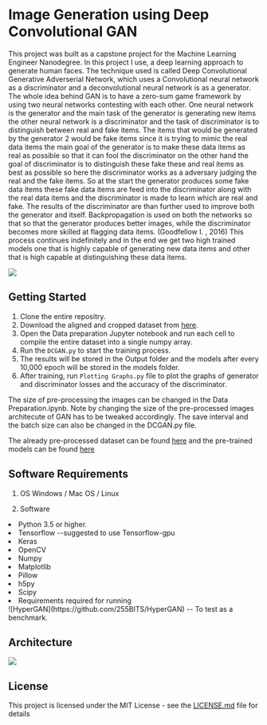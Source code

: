 # Image Generation using Deep Convolutional GAN
This project was built as a capstone project for the Machine Learning Engineer Nanodegree. In this project I use, a deep learning approach to generate human faces. The technique used is called Deep Convolutional Generative Adverserial
Network, which uses a Convolutional neural network as a discriminator and a deconvolutional neural network is as a generator.
The whole idea behind GAN is to have a zero-sum game framework by using two neural networks contesting
with each other. One neural network is the generator and the main task of the generator is
generating new items the other neural network is a discriminator and the task of discriminator is
to distinguish between real and fake items. The items that would be generated by the generator
2 would be fake items since it is trying to mimic the real data items the main goal of the generator
is to make these data items as real as possible so that it can fool the discriminator on the other
hand the goal of discriminator is to distinguish these fake these and real items as best as possible
so here the discriminator works as a adversary judging the real and the fake items. So at the start
the generator produces some fake data items these fake data items are feed into the discriminator
along with the real data items and the discriminator is made to learn which are real and fake. The
results of the discriminator are than further used to improve both the generator and itself.
Backpropagation is used on both the networks so that so that the generator produces better
images, while the discriminator becomes more skilled at flagging data items. (Goodfellow I. ,
2016) This process continues indefinitely and in the end we get two high trained models one that
is highly capable of generating new data items and other that is high capable at distinguishing
these data items.

![](100000_epoch_64_bs.gif)

## Getting Started
1. Clone the entire repositry.
2. Download the aligned and cropped dataset from [here](http://mmlab.ie.cuhk.edu.hk/projects/CelebA.html).
3. Open the Data preparation Jupyter notebook and run each cell to compile the entire dataset into a single numpy array.
4. Run the `DCGAN.py` to start the training process.
5. The results will be stored in the Output folder and the models after every 10,000 epoch will be stored in the models folder.
6. After training, run `Plotting Graphs.py` file to plot the graphs of generator and discriminator losses and the accuracy of the discriminator.

The size of pre-processing the images can be changed in the Data Preparation.ipynb. Note by changing the size of the pre-processed images architecute of GAN has to be tweaked accordingly.
The save interval and the batch size can also be changed in the DCGAN.py file.

The already pre-processed dataset can be found [here](https://drive.google.com/open?id=1NABm6XTteqCn6JKbuaK4WuwTfDrDR13h) and the pre-trained models can be found [here](https://drive.google.com/open?id=1f2oxsDzZpLCqF2XKQO6hVQONY1duG0m3)


## Software Requirements
1. OS Windows / Mac OS / Linux

2. Software
<li>Python 3.5 or higher.</li>
<li>Tensorflow --suggested to use Tensorflow-gpu</li>
<li>Keras</li>
<li>OpenCV</li>
<li>Numpy</li>
<li>Matplotlib</li>
<li>Pillow</li>
<li>h5py</li>
<li>Scipy</li>
<li>Requirements required for running</li> ![HyperGAN](https://github.com/255BITS/HyperGAN) -- To test as a benchmark.

## Architecture
![](DCGAN.png)

## License

This project is licensed under the MIT License - see the [LICENSE.md](LICENSE.md) file for details
